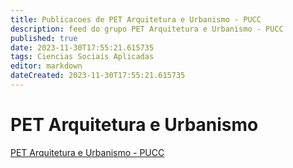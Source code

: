 ```yaml
---
title: Publicacoes de PET Arquitetura e Urbanismo - PUCC
description: feed do grupo PET Arquitetura e Urbanismo - PUCC
published: true
date: 2023-11-30T17:55:21.615735
tags: Ciencias Sociais Aplicadas
editor: markdown
dateCreated: 2023-11-30T17:55:21.615735
---
```


# PET Arquitetura e Urbanismo
[PET Arquitetura e Urbanismo - PUCC](/grupo/6PETArquiteturaeUrbanismoPUCC.md)